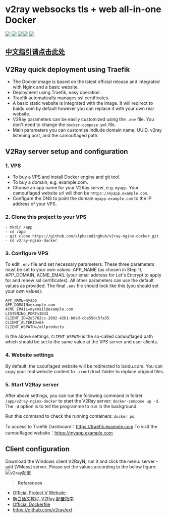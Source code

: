 # v2ray websocks tls + web all-in-one Docker

<a href="https://github.com/alphacodinghub/v2ray-docker/"><img src="https://img.shields.io/badge/Docker-v2ray-4BC51D.svg?style=flat"></a>
![](https://img.shields.io/badge/language-Web-orange.svg)
![](https://img.shields.io/badge/platform-Docker-lightgrey.svg)[![](https://img.shields.io/badge/Traefik-v2.x-blue.svg)](https://containo.us/traefik/)
![](https://img.shields.io/badge/license-MIT-000000.svg)

## [中文指引请点击此处](https://github.com/alphacodinghub/v2ray/blob/master/README_cn.md)

## V2Ray quick deployment using Traefik

- The Docker image is based on the latest official release and integrated with Nginx and a basic website.
- Deployment using Traefik, easy operation.
- Traefik automatically manages ssl certificates.
- A basic static website is integrated with the image. It will redirect to baidu.com by default however you can replace it with your own real website.
- V2Ray parameters can be easily customized using the `.env` file. You don't need to change the `docker-compose.yml` file.
- Main parameters you can customize indlude domain name, UUID, v2ray listening port, and the camouflaged path.

## V2Ray server setup and configuration

### 1. VPS

- To buy a VPS and install Docker engine and git tool.
- To buy a domain, e.g. example.com.
- Choose an app name for your V2Ray server, e.g. `myapp`. Your camouflaged website url will then be `https://myapp.example.com`.
- Configure the DNS to point the domain `myapp.example.com` to the IP address of your VPS.

### 2. Clone this project to your VPS

```
- mkdir /app
- cd /app
- git clone https://github.com/alphacodinghub/v2ray-nginx-docker.git
- cd v2ray-nginx-docker
```

### 3. Configure VPS

To edit `.env` file and set necessary parameters. These three parameters must be set to your own values: APP_NAME (as chosen in Step 1), APP_DOMAIN, ACME_EMAIL (your email address for Let's Encrypt to apply for and renew ssl certificates). All other parameters can use the default values as provided. The final `.env` file should look like this (you should set your own values):

```
APP_NAME=myapp
APP_DOMAIN=example.com
ACME_EMAIL=myemail@example.com
LISTENING_PORT=3033
CLIENT_ID=2e5762cc-20d2-42b1-b0ad-cbe55dc5fa35
CLIENT_ALTERID=64
CLIENT_WSPATH=/allproducts
```

In the above settings, `CLIENT_WSPATH` is the so-called camouflaged path which should be set to the same value at the VPS server and user clients.

### 4. Website settings

By default, the caouflaged website will be redirected to baidu.com. You can copy your real website content to `./conf/html` folder to replace original files.

### 5. Start V2Ray server

After above settings, you can run the following command in folder `/app/v2ray-nginx-docker` to start the V2Ray server: `docker-compose up -d`. The `-d` option is to tell the programme to run in the background.

Run this command to check the running containers: `docker ps`.

To access to Traefik Dashboard：https://traefik.example.com
To visit the camouflaged website：https://myapp.example.com

## Client configuration

Download the Windows client V2RayN, run it and click the menu: server - add [VMess] server. Please set the values according to the below figure:
![v2ray配置](https://github.com/alphacodinghub/v2ray/blob/master/images/v2rayn.png)

> **References**

- [Official Project V Website](https://www.v2ray.com/)
- [新白话文教程-V2Ray 配置指南](https://guide.v2fly.org/)
- <a href="https://github.com/v2fly/docker">Official Dockerfile</a>
- https://github.com/v2ray/ext
